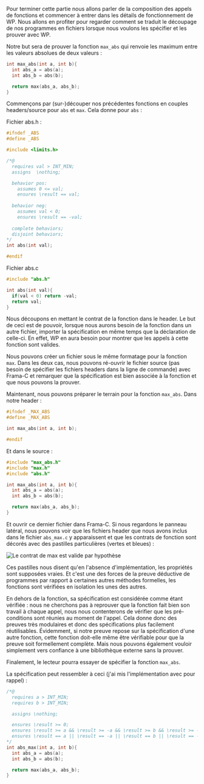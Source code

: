 Pour terminer cette partie nous allons parler de la composition des appels de
fonctions et commencer à entrer dans les détails de fonctionnement de WP. Nous
allons en profiter pour regarder comment se traduit le découpage de nos 
programmes en fichiers lorsque nous voulons les spécifier et les prouver avec WP.

Notre but sera de prouver la fonction ```max_abs``` qui renvoie les maximum 
entre les valeurs absolues de deux valeurs :

```c
int max_abs(int a, int b){
  int abs_a = abs(a);
  int abs_b = abs(b);

  return max(abs_a, abs_b);
}
```

Commençons par (sur-)découper nos précédentes fonctions en couples 
headers/source pour ```abs``` et ```max```. Cela donne pour ```abs``` :

Fichier abs.h :

```c
#ifndef _ABS
#define _ABS

#include <limits.h>

/*@
  requires val > INT_MIN;
  assigns  \nothing;

  behavior pos:
    assumes 0 <= val;
    ensures \result == val;
  
  behavior neg:
    assumes val < 0;
    ensures \result == -val;
 
  complete behaviors;
  disjoint behaviors;
*/
int abs(int val);

#endif
```

Fichier abs.c

```c
#include "abs.h"

int abs(int val){
  if(val < 0) return -val;
  return val;
}
```

Nous découpons en mettant le contrat de la fonction dans le header. Le but de
ceci est de pouvoir, lorsque nous aurons besoin de la fonction dans un autre 
fichier, importer la spécification en même temps que la déclaration de 
celle-ci. En effet, WP en aura besoin pour montrer que les appels à cette 
fonction sont valides.

Nous pouvons créer un fichier sous le même formatage pour la fonction ```max```.
Dans les deux cas, nous pouvons ré-ouvrir le fichier source (pas besoin de 
spécifier les fichiers headers dans la ligne de commande) avec Frama-C et 
remarquer que la spécification est bien associée à la fonction et que nous
pouvons la prouver.

Maintenant, nous pouvons préparer le terrain pour la fonction ```max_abs```. 
Dans notre header :

```c
#ifndef _MAX_ABS
#define _MAX_ABS

int max_abs(int a, int b);

#endif
```

Et dans le source :

```c
#include "max_abs.h"
#include "max.h"
#include "abs.h"

int max_abs(int a, int b){
  int abs_a = abs(a);
  int abs_b = abs(b);

  return max(abs_a, abs_b);
}
```

Et ouvrir ce dernier fichier dans Frama-C. Si nous regardons le panneau latéral, 
nous pouvons voir que les fichiers header que nous avons inclus dans le fichier 
```abs_max.c``` y apparaissent et que les contrats de fonction sont décorés avec des 
pastilles particulières (vertes et bleues) :

![Le contrat de ```max``` est valide par hypothèse](https://zestedesavoir.com:443/media/galleries/2584/792fb2f6-435f-43ff-adc7-a981ae56f44a.png)

Ces pastilles nous disent qu'en l'absence d'implémentation, les propriétés sont
supposées vraies. Et c'est une des forces de la preuve déductive de programmes 
par rapport à certaines autres méthodes formelles, les fonctions sont vérifiées
en isolation les unes des autres. 

En dehors de la fonction, sa spécification est considérée comme étant 
vérifiée : nous ne cherchons pas à reprouver que la fonction fait bien son travail
à chaque appel, nous nous contenterons de vérifier que les pré-conditions sont 
réunies au moment de l'appel. Cela donne donc des preuves très modulaires et donc 
des spécifications plus facilement réutilisables. Évidemment, si notre preuve 
repose sur la spécification d'une autre fonction, cette fonction doit-elle même 
être vérifiable pour que la preuve soit formellement complète. Mais nous pouvons
également vouloir simplement vers confiance à une bibliothèque externe sans la
prouver.

Finalement, le lecteur pourra essayer de spécifier la fonction ```max_abs```.

La spécification peut ressembler à ceci (j'ai mis l'implémentation avec pour
rappel) :

```c
/*@
  requires a > INT_MIN;
  requires b > INT_MIN;

  assigns \nothing;

  ensures \result >= 0;
  ensures \result >= a && \result >= -a && \result >= b && \result >= -b;
  ensures \result == a || \result == -a || \result == b || \result == -b;
*/
int abs_max(int a, int b){
  int abs_a = abs(a);
  int abs_b = abs(b);

  return max(abs_a, abs_b);
}
```
